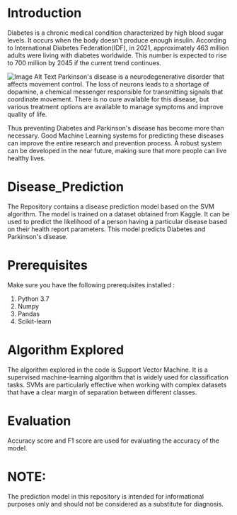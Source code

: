 # Introduction
Diabetes is a chronic medical condition characterized by high blood sugar levels. It occurs when the body doesn't produce enough insulin.
According to International Diabetes Federation(IDF), in 2021, approximately 463 million adults were living with diabetes worldwide. This number is expected to rise to 700 million by 2045 if the current trend continues. 

![Image Alt Text](https://img.freepik.com/premium-vector/parkinsons-disease-cartoon_18591-15566.jpg?w=2000)
Parkinson's disease is a neurodegenerative disorder that affects movement control. The loss of neurons leads to a shortage of dopamine, a chemical messenger responsible for transmitting signals that coordinate movement. There is no cure available for this disease, but various treatment options are available to manage symptoms and improve quality of life.

Thus preventing Diabetes and Parkinson's disease has become more than necessary. Good Machine Learning systems for predicting these diseases can improve the entire research and prevention process. A robust system can be developed in the near future, making sure that more people can live healthy lives.

# Disease_Prediction
The Repository contains a disease prediction model based on the SVM algorithm. The model is trained on a dataset obtained from Kaggle. It can be used to predict the likelihood of a person having a particular disease based on their health report parameters.
This model predicts Diabetes and Parkinson's disease.

# Prerequisites
Make sure you have the following prerequisites installed :
  1. Python 3.7
  2. Numpy
  3. Pandas
  4. Scikit-learn

# Algorithm Explored
The algorithm explored in the code is Support Vector Machine. It is a supervised machine-learning algorithm that is widely used for classification tasks. SVMs are particularly effective when working with complex datasets that have a clear margin of separation between different classes.

# Evaluation
Accuracy score and F1 score are used for evaluating the accuracy of the model.

# NOTE: 
The prediction model in this repository is intended for informational purposes only and should not be considered as a substitute for diagnosis.
